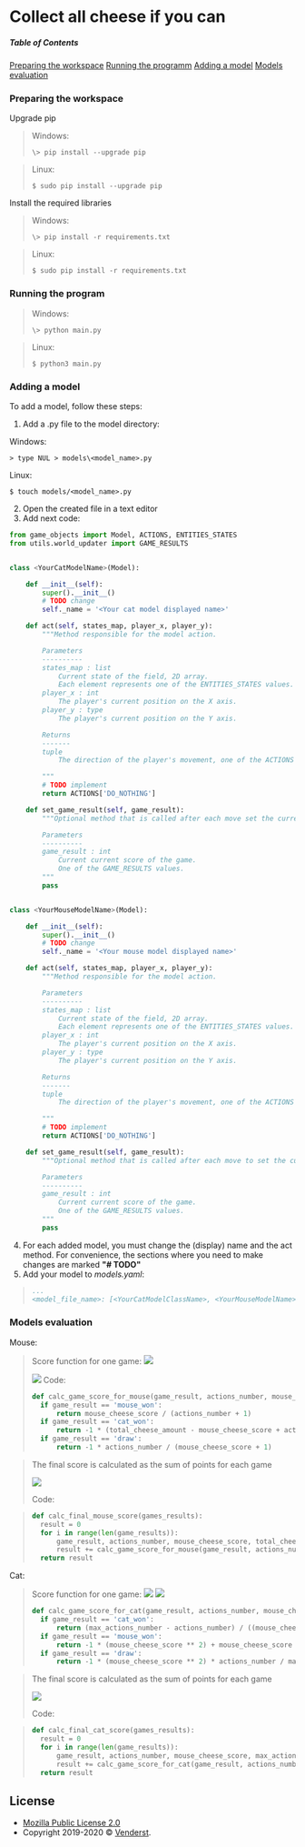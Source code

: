 # Collect all cheese if you can

##### Table of Contents  
[Preparing the workspace](#preparing-the-workspace)
[Running the programm](#running-the-programm)
[Adding a model](#adding-a-model)
[Models evaluation](#models-evaluation)


<a name="preparing-the-workspace"></a>
### Preparing the workspace

Upgrade pip
> Windows:
>```
>\> pip install --upgrade pip
>```

> Linux:
>```
> $ sudo pip install --upgrade pip
>```

Install the required libraries
> Windows:
> ```
>\> pip install -r requirements.txt
> ```

> Linux:
>```
> $ sudo pip install -r requirements.txt
>```

<a name="running-the-programm"></a>
### Running the program

>Windows:
>```
>\> python main.py
>```

>Linux:
>```
>$ python3 main.py
>```

<a name="adding-a-model"></a>
### Adding a model
To add a model, follow these steps:
1. Add a .py file to the model directory:

Windows:
```
> type NUL > models\<model_name>.py
```
Linux:
```
$ touch models/<model_name>.py
```

2. Open the created file in a text editor
3. Add next code:
```python
from game_objects import Model, ACTIONS, ENTITIES_STATES
from utils.world_updater import GAME_RESULTS


class <YourCatModelName>(Model):

    def __init__(self):
        super().__init__()
		# TODO change
        self._name = '<Your cat model displayed name>'

    def act(self, states_map, player_x, player_y):
        """Method responsible for the model action.

        Parameters
        ----------
        states_map : list
            Current state of the field, 2D array.
            Each element represents one of the ENTITIES_STATES values.
        player_x : int
            The player's current position on the X axis.
        player_y : type
            The player's current position on the Y axis.

        Returns
        -------
        tuple
            The direction of the player's movement, one of the ACTIONS values

        """
		# TODO implement
        return ACTIONS['DO_NOTHING']

    def set_game_result(self, game_result):
        """Optional method that is called after each move set the current result of the game.

        Parameters
        ----------
        game_result : int
            Current current score of the game.
            One of the GAME_RESULTS values.
        """
        pass


class <YourMouseModelName>(Model):

    def __init__(self):
        super().__init__()
		# TODO change
        self._name = '<Your mouse model displayed name>'

    def act(self, states_map, player_x, player_y):
        """Method responsible for the model action.

        Parameters
        ----------
        states_map : list
            Current state of the field, 2D array.
            Each element represents one of the ENTITIES_STATES values.
        player_x : int
            The player's current position on the X axis.
        player_y : type
            The player's current position on the Y axis.

        Returns
        -------
        tuple
            The direction of the player's movement, one of the ACTIONS values

        """
		# TODO implement
        return ACTIONS['DO_NOTHING']

    def set_game_result(self, game_result):
        """Optional method that is called after each move to set the current result of the game.

        Parameters
        ----------
        game_result : int
            Current current score of the game.
            One of the GAME_RESULTS values.
        """
        pass
```
4. For each added model, you must change the (display) name and the act method.
For convenience, the sections where you need to make changes are marked
**"# TODO"**
5. Add your model to *models.yaml*:
>```yaml
>...
><model_file_name>: [<YourCatModelClassName>, <YourMouseModelName>]
>```

<a name="models-evaluation"></a>
### Models evaluation
Mouse:

>Score function for one game:
><img src="https://render.githubusercontent.com/render/math?math=game\: score\: for\: mouse = \begin{cases}C / (N %2B 1),\: mouse\: won\\-1 * (T - C %2B N / (C %2B 1)),\: cat\: won\\-N / (C %2B 1),\: draw\end{cases},">
>
><img src="https://render.githubusercontent.com/render/math?math=N-actions\: number, C - the\: amount\: of\: cheese\: eaten\: by\: the\: mouse, T - total\: cheese">
>Code:
>
>```python
>def calc_game_score_for_mouse(game_result, actions_number, mouse_cheese_score, total_cheese_amount):
>	if game_result == 'mouse_won':
>		return mouse_cheese_score / (actions_number + 1)
>	if game_result == 'cat_won':
>		return -1 * (total_cheese_amount - mouse_cheese_score + actions_number / (mouse_cheese_score + 1))
>	if game_result == 'draw':
>		return -1 * actions_number / (mouse_cheese_score + 1)
>```

>The final score is calculated as the sum of points for each game
>
><img src="https://render.githubusercontent.com/render/math?math=final\ score = \sum_{i=0}^{\vec{|G|}} game\ score\ for\ mouse(G_i)">
>
>Code:

>```python
>def calc_final_mouse_score(games_results):
>	result = 0
>	for i in range(len(game_results)):
>		game_result, actions_number, mouse_cheese_score, total_cheese_amount = game_results[i]
>		result += calc_game_score_for_mouse(game_result, actions_number, mouse_cheese_score, total_cheese_amount)
>	return result
>```

Cat:
>Score function for one game:
><img src="https://render.githubusercontent.com/render/math?math=game\: score\: for\: cat = \begin{cases}(M - N) / C ^ 2,\: cat\: won\\-1 * (C %2B 1) ^ 2 %2B C * N / M,\: mouse\: won\\-1 * C ^ 2 * N / M,\: draw\end{cases},">
><img src="https://render.githubusercontent.com/render/math?math=N-actions\: number, C - the\: amount\: of\: cheese\: eaten\: by\: the\: mouse, M - max\: actions\: number">
>```python
>def calc_game_score_for_cat(game_result, actions_number, mouse_cheese_score, max_actions_number):
>	if game_result == 'cat_won':
>		return (max_actions_number - actions_number) / ((mouse_cheese_score + 1) ** 2)
>	if game_result == 'mouse_won':
>		return -1 * (mouse_cheese_score ** 2) + mouse_cheese_score * actions_number / max_actions_number
>	if game_result == 'draw':
>		return -1 * (mouse_cheese_score ** 2) * actions_number / max_actions_number
>```

>The final score is calculated as the sum of points for each game
>
><img src="https://render.githubusercontent.com/render/math?math=final\ score = \sum_{i=0}^{\vec{|G|}} game\ score\ for\ cat(G_i)">
>
>Code:

>```python
>def calc_final_cat_score(games_results):
>	result = 0
>	for i in range(len(game_results)):
>		game_result, actions_number, mouse_cheese_score, max_actions_number = game_results[i]
>		result += calc_game_score_for_cat(game_result, actions_number, mouse_cheese_score, max_actions_number)
>	return result
>```

## License

* [Mozilla Public License 2.0](https://www.mozilla.org/en-US/MPL/2.0/)
* Copyright 2019-2020 © [Venderst](https://github.com/Venderst).
